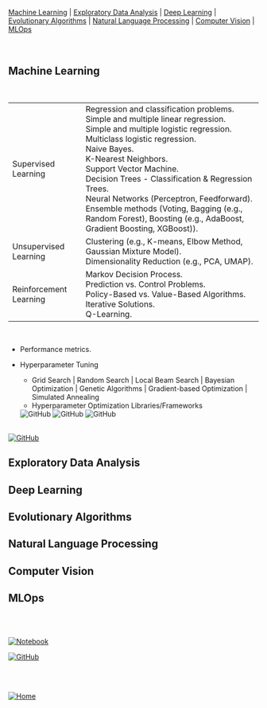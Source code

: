 [Machine Learning](#Machine-Learning) | [Exploratory Data Analysis](#Exploratory-Data-Analysis) | [Deep Learning](#Deep-Learning) | [Evolutionary Algorithms](#Evolutionary-Algorithms) | [Natural Language Processing](#Natural-Language-Processing) | [Computer Vision](#Computer-Vision) | [MLOps](#MLOps)   
<br><br>

## Machine Learning
<br>
<table>
	<tr>
		<td> Supervised Learning</td> 
		<td>Regression and classification problems.<br>Simple and multiple linear regression.<br>Simple and multiple logistic regression.  Multiclass logistic regression.<br>Naive Bayes.<br>K-Nearest Neighbors.<br>Support Vector Machine.<br>Decision Trees - Classification & Regression Trees.<br>Neural Networks (Perceptron, Feedforward).<br>Ensemble methods (Voting, Bagging (e.g., Random Forest), Boosting (e.g., AdaBoost, Gradient Boosting, XGBoost)).</td>
	</tr>
	<tr>
		<td> Unsupervised Learning </td> 
		<td>Clustering  (e.g., K-means, Elbow Method, Gaussian Mixture Model).<br>Dimensionality Reduction (e.g., PCA, UMAP).  </td> 
	</tr>
	<tr>
		<td>Reinforcement Learning </td> 
		<td>Markov Decision Process.<br>Prediction vs. Control Problems.<br>Policy-Based vs. Value-Based Algorithms.<br>Iterative Solutions.<br>Q-Learning.</td> 
	</tr>
<table>
<br>

* Performance metrics.
  
* Hyperparameter Tuning
  * Grid Search | Random Search | Local Beam Search | Bayesian Optimization | Genetic Algorithms | Gradient-based Optimization | Simulated Annealing  
  * Hyperparameter Optimization Libraries/Frameworks
  <img alt="GitHub" src="https://img.shields.io/badge/GitHub-Sample%20Notebooks-B9E1F5?style=flat-square&logo=github">
  <img alt="GitHub" src="https://img.shields.io/badge/GitHub-Sample%20Notebooks-B9E1F5?style=flat-square&logo=github">
  <img alt="GitHub" src="https://img.shields.io/badge/GitHub-Sample%20Notebooks-B9E1F5?style=flat-square&logo=github">
<br>
<a href="#" target="_blank"><img alt="GitHub" src="https://img.shields.io/badge/GitHub-Sample%20Notebooks-B9E1F5?style=flat-square&logo=github"></a>

## Exploratory Data Analysis

## Deep Learning

## Evolutionary Algorithms

## Natural Language Processing

## Computer Vision

## MLOps

<br><br>

<a href="#" target="_blank"><img alt="Notebook" src="https://img.shields.io/badge/Google%20Colab-Sample%20Notebook-B9E1F5?style=flat-square&logo=googlecolab"></a>

<a href="#" target="_blank"><img alt="GitHub" src="https://img.shields.io/badge/GitHub-Sample%20Notebook-B9E1F5?style=flat-square&logo=github"></a>

<br><br>
<div align="left">
  <a href="https://mdegano-ai.github.io/ai/"><img src="https://img.shields.io/badge/%F0%9F%8F%A0-Ver%20en%20GitHub%20Pages-B9E1F5?style=flat-square" alt="Home"></a>
</div>
